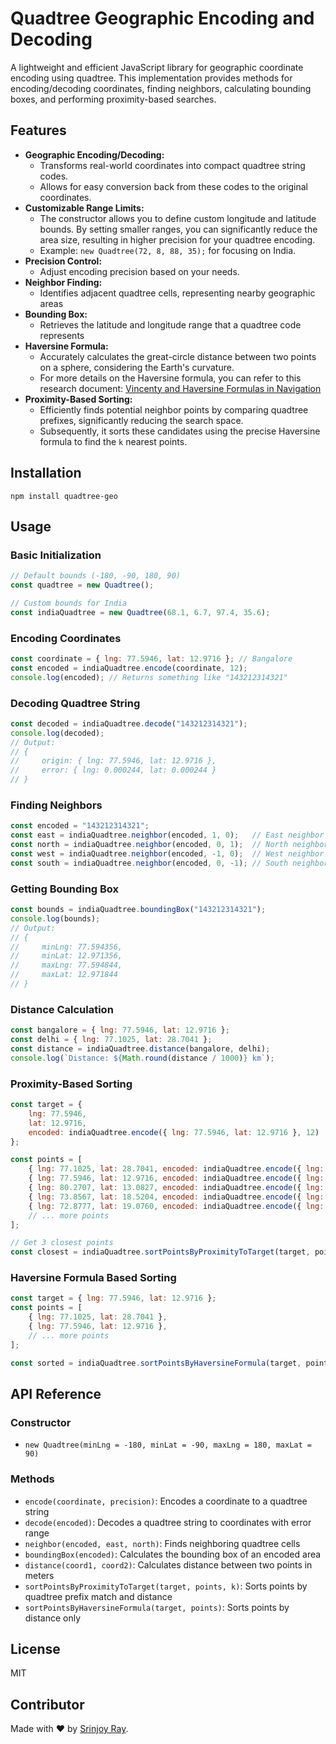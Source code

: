 # Quadtree Geographic Encoding and Decoding

A lightweight and efficient JavaScript library for geographic coordinate encoding using quadtree. This implementation provides methods for encoding/decoding coordinates, finding neighbors, calculating bounding boxes, and performing proximity-based searches.

## Features


* **Geographic Encoding/Decoding:**
    * Transforms real-world coordinates into compact quadtree string codes.
    * Allows for easy conversion back from these codes to the original coordinates.
* **Customizable Range Limits:**
    * The constructor allows you to define custom longitude and latitude bounds. By setting smaller ranges, you can significantly reduce the area size, resulting in higher precision for your quadtree encoding.
    * Example: `new Quadtree(72, 8, 88, 35);` for focusing on India.
* **Precision Control:**
    * Adjust encoding precision based on your needs.
* **Neighbor Finding:**
    * Identifies adjacent quadtree cells, representing nearby geographic areas
* **Bounding Box:** 
    * Retrieves the latitude and longitude range that a quadtree code represents
* **Haversine Formula:**
    * Accurately calculates the great-circle distance between two points on a sphere, considering the Earth's curvature.
    * For more details on the Haversine formula, you can refer to this research document: [Vincenty and Haversine Formulas in Navigation](https://www.movable-type.co.uk/scripts/latlong.html)
* **Proximity-Based Sorting:**
    * Efficiently finds potential neighbor points by comparing quadtree prefixes, significantly reducing the search space.
    * Subsequently, it sorts these candidates using the precise Haversine formula to find the `k` nearest points.



## Installation

```
npm install quadtree-geo
```

## Usage

### Basic Initialization

```javascript
// Default bounds (-180, -90, 180, 90)
const quadtree = new Quadtree();

// Custom bounds for India
const indiaQuadtree = new Quadtree(68.1, 6.7, 97.4, 35.6);
```

### Encoding Coordinates

```javascript
const coordinate = { lng: 77.5946, lat: 12.9716 }; // Bangalore
const encoded = indiaQuadtree.encode(coordinate, 12);
console.log(encoded); // Returns something like "143212314321"
```

### Decoding Quadtree String

```javascript
const decoded = indiaQuadtree.decode("143212314321");
console.log(decoded);
// Output:
// {
//     origin: { lng: 77.5946, lat: 12.9716 },
//     error: { lng: 0.000244, lat: 0.000244 }
// }
```

### Finding Neighbors

```javascript
const encoded = "143212314321";
const east = indiaQuadtree.neighbor(encoded, 1, 0);   // East neighbor
const north = indiaQuadtree.neighbor(encoded, 0, 1);  // North neighbor
const west = indiaQuadtree.neighbor(encoded, -1, 0);  // West neighbor
const south = indiaQuadtree.neighbor(encoded, 0, -1); // South neighbor
```

### Getting Bounding Box

```javascript
const bounds = indiaQuadtree.boundingBox("143212314321");
console.log(bounds);
// Output:
// {
//     minLng: 77.594356,
//     minLat: 12.971356,
//     maxLng: 77.594844,
//     maxLat: 12.971844
// }
```

### Distance Calculation

```javascript
const bangalore = { lng: 77.5946, lat: 12.9716 };
const delhi = { lng: 77.1025, lat: 28.7041 };
const distance = indiaQuadtree.distance(bangalore, delhi);
console.log(`Distance: ${Math.round(distance / 1000)} km`);
```

### Proximity-Based Sorting

```javascript
const target = {
    lng: 77.5946,
    lat: 12.9716,
    encoded: indiaQuadtree.encode({ lng: 77.5946, lat: 12.9716 }, 12)
};

const points = [
    { lng: 77.1025, lat: 28.7041, encoded: indiaQuadtree.encode({ lng: 77.1025, lat: 28.7041 }, 12) }, // Delhi
    { lng: 77.5946, lat: 12.9716, encoded: indiaQuadtree.encode({ lng: 77.5946, lat: 12.9716 }, 12) }, // Bangalore
    { lng: 80.2707, lat: 13.0827, encoded: indiaQuadtree.encode({ lng: 80.2707, lat: 13.0827 }, 12) }, // Chennai
    { lng: 73.8567, lat: 18.5204, encoded: indiaQuadtree.encode({ lng: 73.8567, lat: 18.5204 }, 12) }, // Pune
    { lng: 72.8777, lat: 19.0760, encoded: indiaQuadtree.encode({ lng: 72.8777, lat: 19.0760 }, 12) }, // Mumbai
    // ... more points
];

// Get 3 closest points
const closest = indiaQuadtree.sortPointsByProximityToTarget(target, points, 3);
```

### Haversine Formula Based Sorting

```javascript
const target = { lng: 77.5946, lat: 12.9716 };
const points = [
    { lng: 77.1025, lat: 28.7041 },
    { lng: 77.5946, lat: 12.9716 },
    // ... more points
];

const sorted = indiaQuadtree.sortPointsByHaversineFormula(target, points);
```

## API Reference

### Constructor
- `new Quadtree(minLng = -180, minLat = -90, maxLng = 180, maxLat = 90)`

### Methods
- `encode(coordinate, precision)`: Encodes a coordinate to a quadtree string
- `decode(encoded)`: Decodes a quadtree string to coordinates with error range
- `neighbor(encoded, east, north)`: Finds neighboring quadtree cells
- `boundingBox(encoded)`: Calculates the bounding box of an encoded area
- `distance(coord1, coord2)`: Calculates distance between two points in meters
- `sortPointsByProximityToTarget(target, points, k)`: Sorts points by quadtree prefix match and distance
- `sortPointsByHaversineFormula(target, points)`: Sorts points by distance only

## License

MIT

## Contributor

Made with ❤️ by [Srinjoy Ray](https://github.com/srinjoyray).

